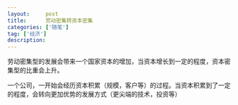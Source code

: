 ```yaml
---
layout:     post
title:      劳动密集转资本密集
categories: ['随笔']
tag: ['经济']
description: 
---
```


劳动密集型的发展会带来一个国家资本的增加，当资本增长到一定的程度，资本密集型的比重会上升。

一个公司，一开始会经历资本积累（规模，客户等）的过程。当资本积累到了一定的程度，会转向更加优势的发展方式（更尖端的技术，投资等）
